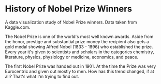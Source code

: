 # History of Nobel Prize Winners

A data visualization study of Nobel Prize winners. Data taken from Kaggle.com.


The Nobel Prize is one of the world's most well known awards. Aside from the honor, prestige and substantial prize money the recipient also gets a gold medal showing Alfred Nobel (1833 - 1896) who established the prize. Every year it's given to scientists and scholars in the categories chemistry, literature, physics, physiology or medicine, economics, and peace.


The first Nobel Prize was handed out in 1901. At the time the Prize was very Eurocentric and given out mostly to men. How has this trend changed, if at all? That's what I'm trying to find out.

